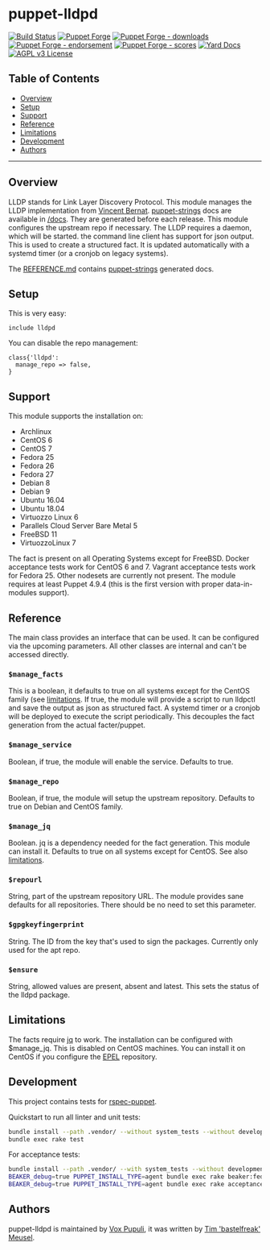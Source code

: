 # puppet-lldpd

[![Build Status](https://travis-ci.org/voxpupuli/puppet-lldpd.svg?branch=master)](https://travis-ci.org/voxpupuli/puppet-lldpd)
[![Puppet Forge](https://img.shields.io/puppetforge/v/puppet/lldpd.svg)](https://forge.puppetlabs.com/puppet/lldpd)
[![Puppet Forge - downloads](https://img.shields.io/puppetforge/dt/puppet/lldpd.svg)](https://forge.puppetlabs.com/puppet/lldpd)
[![Puppet Forge - endorsement](https://img.shields.io/puppetforge/e/puppet/lldpd.svg)](https://forge.puppetlabs.com/puppet/lldpd)
[![Puppet Forge - scores](https://img.shields.io/puppetforge/f/puppet/lldpd.svg)](https://forge.puppetlabs.com/puppet/lldpd)
[![Yard Docs](https://img.shields.io/badge/yard-docs-blue.svg)](https://github.com/voxpupuli/puppet-lldpd/blob/master/REFERENCE.md#reference)
[![AGPL v3 License](https://img.shields.io/github/license/voxpupuli/puppet-lldpd.svg)](LICENSE)

## Table of Contents

* [Overview](#overview)
* [Setup](#setup)
* [Support](#support)
* [Reference](#reference)
* [Limitations](#limitations)
* [Development](#development)
* [Authors](#authors)

----

## Overview

LLDP stands for Link Layer Discovery Protocol. This module manages the LLDP
implementation from [Vincent Bernat](https://vincentbernat.github.io/lldpd/).
[puppet-strings](https://github.com/puppetlabs/puppet-strings#puppet-strings)
docs are available in [/docs](/docs). They are generated before each release.
This module configures the upstream repo if necessary. The LLDP requires a
daemon, which will be started. the command line client has support for json
output. This is used to create a structured fact. It is updated automatically
with a systemd timer (or a cronjob on legacy systems).

The [REFERENCE.md](REFERENCE.md) contains [puppet-strings](https://github.com/puppetlabs/puppet-strings#puppet-strings)
generated docs.

## Setup

This is very easy:

```puppet
include lldpd
```

You can disable the repo management:

```puppet
class{'lldpd':
  manage_repo => false,
}
```

## Support

This module supports the installation on:

* Archlinux
* CentOS 6
* CentOS 7
* Fedora 25
* Fedora 26
* Fedora 27
* Debian 8
* Debian 9
* Ubuntu 16.04
* Ubuntu 18.04
* Virtuozzo Linux 6
* Parallels Cloud Server Bare Metal 5
* FreeBSD 11
* VirtuozzoLinux 7

The fact is present on all Operating Systems except for FreeBSD. Docker
acceptance tests work for CentOS 6 and 7. Vagrant acceptance tests work for
Fedora 25. Other nodesets are currently not present. The module requires at
least Puppet 4.9.4 (this is the first version with proper data-in-modules
support).


## Reference

The main class provides an interface that can be used. It can be configured via
the upcoming parameters. All other classes are internal and can't be accessed
directly.

### `$manage_facts`

This is a boolean, it defaults to true on all systems except for the CentOS
family (see [limitations](#limitations). If true, the module will provide
a script to run lldpctl and save the output as json as structured fact. A
systemd timer or a cronjob will be deployed to execute the script periodically.
This decouples the fact generation from the actual facter/puppet.

### `$manage_service`

Boolean, if true, the module will enable the service. Defaults to true.

### `$manage_repo`

Boolean, if true, the module will setup the upstream repository. Defaults to
true on Debian and CentOS family.

### `$manage_jq`

Boolean. jq is a dependency needed for the fact generation. This module can
install it. Defaults to true on all systems except for CentOS. See also
[limitations](#limitations).

### `$repourl`

String, part of the upstream repository URL. The module provides sane defaults
for all repositories. There should be no need to set this parameter.

### `$gpgkeyfingerprint`
String. The ID from the key that's used to sign the packages. Currently only
used for the apt repo.

### `$ensure`

String, allowed values are present, absent and latest. This sets the status of
the lldpd package.

## Limitations

The facts require [jq](https://stedolan.github.io/jq/) to work. The installation
can be configured with $manage\_jq. This is disabled on CentOS machines. You
can install it on CentOS if you configure the [EPEL](https://fedoraproject.org/wiki/EPEL)
repository.

## Development

This project contains tests for [rspec-puppet](http://rspec-puppet.com/).

Quickstart to run all linter and unit tests:

```bash
bundle install --path .vendor/ --without system_tests --without development --without release
bundle exec rake test
```

For acceptance tests:

```bash
bundle install --path .vendor/ --with system_tests --without development --without release
BEAKER_debug=true PUPPET_INSTALL_TYPE=agent bundle exec rake beaker:fedora-25-x64
BEAKER_debug=true PUPPET_INSTALL_TYPE=agent bundle exec rake acceptance BEAKER_set=docker/centos-7
```

## Authors

puppet-lldpd is maintained by [Vox Pupuli](https://voxpupuli.org), it was written by [Tim 'bastelfreak' Meusel](https://github.com/bastelfreak).

